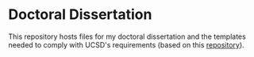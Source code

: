 Doctoral Dissertation
=====================
 This repository hosts files for my doctoral dissertation and the templates
needed to comply with UCSD's requirements (based on this
[repository](https://github.com/ucsd-thesis/ucsd-thesis)).
